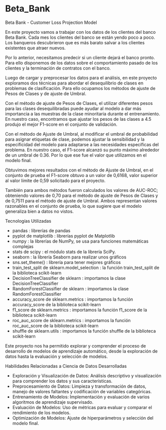 # Beta_Bank
Beta Bank - Customer Loss Projection Model

En este proyecto vamos a trabajar con los datos de los clientes del banco Beta Bank. Cada mes los clientes del banco se están yendo poco a poco. Los banqueros descubrieron que es más barato salvar a los clientes existentes que atraer nuevos.

Por lo anterior, necesitamos predecir si un cliente dejará el banco pronto. Para ello disponemos de los datos sobre el comportamiento pasado de los clientes y la terminación de contratos con el banco.

Luego de cargar y preprocesar los datos para el análisis, en este proyecto exploramos dos técnicas para abordar el desequilibrio de clases en problemas de clasificación. Para ello ocupamos los métodos de ajuste de Pesos de Clases y de ajuste de Umbral.

Con el método de ajuste de Pesos de Clases, el utilizar diferentes pesos para las clases desequilibradas puede ayudar al modelo a dar más importancia a las muestras de la clase minoritaria durante el entrenamiento. En nuestro caso, encontramos que ajustar los pesos de las clases a 4.5 produjo el mejor F1-score en el conjunto de validación.

Con el método de Ajuste de Umbral, al modificar el umbral de probabilidad para asignar etiquetas de clase, podemos ajustar la sensibilidad y la especificidad del modelo para adaptarse a las necesidades específicas del problema. En nuestro caso, el F1-score alcanzó su punto máximo alrededor de un umbral de 0.36. Por lo que ese fue el valor que utilizamos en el modelo final.

Obtuvimos mejores resultados con el método de Ajuste de Umbral, en el conjunto de prueba el F1-score obtuvo a un valor de 0,6168, valor superior al valor límite de 0,59 solicitado para el proyecto.

También para ambos métodos fueron calculados los valores de AUC-ROC; obteniendo valores de 0,70 para el método de ajuste de Pesos de Clases y de 0,7511 para el método de ajuste de Umbral. Ambos representan valores razonables en el conjunto de prueba, lo que sugiere que el modelo generaliza bien a datos no vistos.

Tecnologías Utilizadas

  - pandas : librerías de pandas
  - pyplot de matplotlib : librerías pyplot de Matplotlib
  - numpy : la librerías de NumPy, se usa para funciones matemáticas complejas
  - stats de scipy : el módulo stats de la librería SciPy.
  - seaborn : la librería Seaborn para realizar unos gráficos
  - sns.set_theme() : librería para tener mejores gráficos
  - train_test_split de sklearn.model_selection : la función train_test_split de la biblioteca scikit-learn
  - DecisionTreeClassifier de sklearn : importamos la clase DecisionTreeClassifier
  - RandomForestClassifier de sklearn : importamos la clase RandomForestClassifier
  - accuracy_score de sklearn.metrics : importamos la función accuracy_score de la biblioteca scikit-learn
  - f1_score de sklearn.metrics : importamos la función f1_score de la biblioteca scikit-learn
  - roc_auc_score de sklearn.metrics : importamos la función roc_auc_score de la biblioteca scikit-learn
  - shuffle de sklearn.utils : importamos la función shuffle de la biblioteca scikit-learn

Este proyecto nos ha permitido explorar y comprender el proceso de desarrollo de modelos de aprendizaje automático, desde la exploración de datos hasta la evaluación y selección de modelos.


Habilidades Relacionadas a Ciencia de Datos Desarrolladas

  - Exploración y Visualización de Datos: Análisis descriptivo y visualización para comprender los datos y sus características.
  - Preprocesamiento de Datos: Limpieza y transformación de datos, manejo de valores faltantes y codificación de variables categóricas.
  - Entrenamiento de Modelos: Implementación y evaluación de varios algoritmos de aprendizaje supervisado.
  - Evaluación de Modelos: Uso de métricas para evaluar y comparar el rendimiento de los modelos.
  - Optimización de Modelos: Ajuste de hiperparámetros y selección del modelo final.

